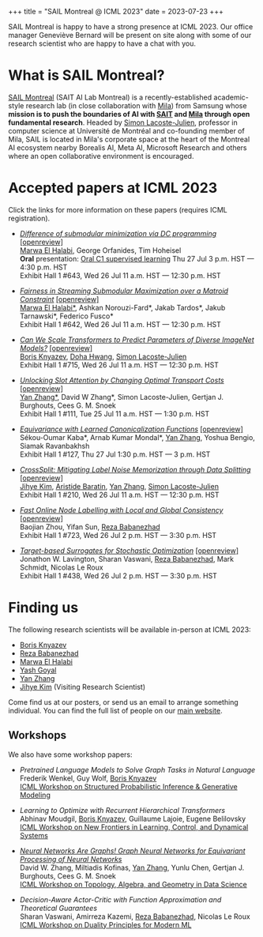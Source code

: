 +++
title = "SAIL Montreal @ ICML 2023"
date = 2023-07-23
+++



SAIL Montreal is happy to have a strong presence at ICML 2023. Our office manager Geneviève Bernard will be present on site along with some of our research scientist who are happy to have a chat with you.

# What is SAIL Montreal?
[SAIL Montreal](https://www.sait.samsung.co.kr/saithome/about/labs.do) (SAIT AI Lab Montreal) is a recently-established academic-style research lab (in close collaboration with [Mila](https://mila.quebec/)) from Samsung whose **mission is to push the boundaries of AI with [SAIT](https://www.sait.samsung.co.kr) and [Mila](https://mila.quebec/) through open fundamental research**. Headed by [Simon Lacoste-Julien](https://mila.quebec/en/person/simon-lacoste-julien/), professor in computer science at Université de Montréal and co-founding member of Mila, SAIL is located in Mila's corporate space at the heart of the Montreal AI ecosystem nearby Borealis AI, Meta AI, Microsoft Research and others where an open collaborative environment is encouraged.


# Accepted papers at ICML 2023
Click the links for more information on these papers (requires ICML registration).

- <i>[Difference of submodular minimization via DC programming](https://icml.cc/virtual/2023/poster/24871)</i> [[openreview]](https://openreview.net/forum?id=e1lKKjkNMj)<br />
<u>Marwa El Halabi</u>, George Orfanides, Tim Hoheisel<br />
**Oral** presentation: [Oral C1 supervised learning](https://icml.cc/virtual/2023/session/25595)
Thu 27 Jul
3 p.m. HST —
4:30 p.m. HST<br />
Exhibit Hall 1 #643, Wed 26 Jul 11 a.m. HST — 12:30 p.m. HST

- <i>[Fairness in Streaming Submodular Maximization over a Matroid Constraint](https://icml.cc/virtual/2023/poster/24603)</i> [[openreview]](https://openreview.net/forum?id=KrsaROSs8b)<br />
<u>Marwa El Halabi\*</u>, Ashkan Norouzi-Fard\*, Jakab Tardos*, Jakub Tarnawski\*, Federico Fusco\*<br />
Exhibit Hall 1 #642, Wed 26 Jul
11 a.m. HST —
12:30 p.m. HST

- <i>[Can We Scale Transformers to Predict Parameters of Diverse ImageNet Models?](https://icml.cc/virtual/2023/poster/24569)</i> [[openreview]](https://openreview.net/forum?id=7UXf8dAz5T)<br />
<u>Boris Knyazev</u>, <u>Doha Hwang</u>, <u>Simon Lacoste-Julien</u><br />
Exhibit Hall 1 #715, Wed 26 Jul
11 a.m. HST —
12:30 p.m. HST
  
- <i>[Unlocking Slot Attention by Changing Optimal Transport Costs](https://icml.cc/virtual/2023/poster/24697)</i> [[openreview]](https://openreview.net/forum?id=FMomWFNh5d)<br />
<u>Yan Zhang\*</u>, David W Zhang\*, Simon Lacoste-Julien, Gertjan J. Burghouts, Cees G. M. Snoek<br />
Exhibit Hall 1 #111, Tue 25 Jul
11 a.m. HST —
1:30 p.m. HST

- <i>[Equivariance with Learned Canonicalization Functions](https://icml.cc/virtual/2023/poster/23623)</i> [[openreview]](https://openreview.net/forum?id=Jng8ejqTZi)<br />
Sékou-Oumar Kaba*, Arnab Kumar Mondal*, <u>Yan Zhang</u>, Yoshua Bengio, Siamak Ravanbakhsh<br />
Exhibit Hall 1 #127, Thu 27 Jul
1:30 p.m. HST —
3 p.m. HST

- <i>[CrossSplit: Mitigating Label Noise Memorization through Data Splitting](https://icml.cc/virtual/2023/poster/24728)</i> [[openreview]](https://openreview.net/forum?id=yeF3FMIIpm)<br />
<u>Jihye Kim</u>, <u>Aristide Baratin</u>, <u>Yan Zhang</u>, <u>Simon Lacoste-Julien</u></u><br />
Exhibit Hall 1 #210, Wed 26 Jul
11 a.m. HST —
12:30 p.m. HST

- <i>[Fast Online Node Labelling with Local and Global Consistency](https://icml.cc/virtual/2023/poster/24172)</i> [[openreview]](https://openreview.net/forum?id=p6T3omuNZK)<br />
Baojian Zhou, Yifan Sun, <u>Reza Babanezhad</u><br />
Exhibit Hall 1 #723, Wed 26 Jul
2 p.m. HST —
3:30 p.m. HST

- <i>[Target-based Surrogates for Stochastic Optimization](https://icml.cc/virtual/2023/poster/24360)</i> [[openreview]](https://openreview.net/forum?id=QExVqoGknN)<br />
Jonathon W. Lavington, Sharan Vaswani, <u>Reza Babanezhad</u>, Mark Schmidt, Nicolas Le Roux<br />
Exhibit Hall 1 #438, Wed 26 Jul
2 p.m. HST —
3:30 p.m. HST


# Finding us
The following research scientists will be available in-person at ICML 2023:
- [Boris Knyazev](https://scholar.google.ca/citations?user=Dp9VFB0AAAAJ&hl)
- [Reza Babanezhad](https://scholar.google.ca/citations?hl=en&user=KLrwPsgAAAAJ)
- [Marwa El Halabi](https://scholar.google.com/citations?user=Vd6RW7cAAAAJ)
- [Yash Goyal](https://scholar.google.com/citations?user=4pTInM8AAAAJ)
- [Yan Zhang](https://scholar.google.com/citations?user=XtCqbfEAAAAJ)
- [Jihye Kim](https://scholar.google.com/citations?user=USrf_BYAAAAJ) (Visiting Research Scientist)

Come find us at our posters, or send us an email to arrange something individual.
You can find the full list of people on our [main website](https://www.sait.samsung.co.kr/saithome/about/labs.do).

## Workshops

We also have some workshop papers:

- <i>Pretrained Language Models to Solve Graph Tasks in Natural Language</i><br />
Frederik Wenkel, Guy Wolf, <u>Boris Knyazev</u><br />
[ICML Workshop on Structured Probabilistic Inference & Generative Modeling](https://spigmworkshop.github.io/)

- <i>Learning to Optimize with Recurrent Hierarchical Transformers</i><br />
Abhinav Moudgil, <u>Boris Knyazev</u>, Guillaume Lajoie, Eugene Belilovsky<br />
[ICML Workshop on New Frontiers in Learning, Control, and Dynamical Systems](https://frontiers4lcd.github.io/)

- <i>[Neural Networks Are Graphs! Graph Neural Networks for Equivariant Processing of Neural Networks](https://icml.cc/virtual/2023/27533)</i><br />
David W. Zhang, Miltiadis Kofinas, <u>Yan Zhang</u>, Yunlu Chen, Gertjan J. Burghouts, Cees G. M. Snoek<br />
[ICML Workshop on Topology, Algebra, and Geometry in Data Science](https://www.tagds.com/events/conference-workshops/tag-ml23)

- <i>Decision-Aware Actor-Critic with Function Approximation and Theoretical Guarantees</i><br />
Sharan Vaswani, Amirreza Kazemi, <u>Reza Babanezhad</u>, Nicolas Le Roux<br />
[ICML Workshop on Duality Principles for Modern ML](https://dp4ml.github.io/)


<!-- more -->
